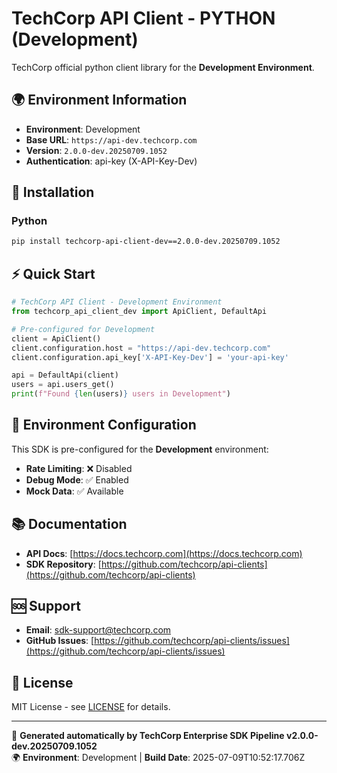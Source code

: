 # TechCorp API Client - PYTHON (Development)

TechCorp official python client library for the **Development Environment**.

## 🌍 Environment Information

- **Environment**: Development
- **Base URL**: `https://api-dev.techcorp.com`
- **Version**: `2.0.0-dev.20250709.1052`
- **Authentication**: api-key (X-API-Key-Dev)

## 🚀 Installation

### Python

```bash
pip install techcorp-api-client-dev==2.0.0-dev.20250709.1052
```

## ⚡ Quick Start

```python
# TechCorp API Client - Development Environment
from techcorp_api_client_dev import ApiClient, DefaultApi

# Pre-configured for Development
client = ApiClient()
client.configuration.host = "https://api-dev.techcorp.com"
client.configuration.api_key['X-API-Key-Dev'] = 'your-api-key'

api = DefaultApi(client)
users = api.users_get()
print(f"Found {len(users)} users in Development")
```

## 🔧 Environment Configuration

This SDK is pre-configured for the **Development** environment:

- **Rate Limiting**: ❌ Disabled
- **Debug Mode**: ✅ Enabled  
- **Mock Data**: ✅ Available

## 📚 Documentation

- **API Docs**: [https://docs.techcorp.com](https://docs.techcorp.com)
- **SDK Repository**: [https://github.com/techcorp/api-clients](https://github.com/techcorp/api-clients)

## 🆘 Support

- **Email**: [sdk-support@techcorp.com](mailto:sdk-support@techcorp.com)
- **GitHub Issues**: [https://github.com/techcorp/api-clients/issues](https://github.com/techcorp/api-clients/issues)

## 📄 License

MIT License - see [LICENSE](https://opensource.org/licenses/MIT) for details.

---
🤖 **Generated automatically by TechCorp Enterprise SDK Pipeline v2.0.0-dev.20250709.1052**  
🌍 **Environment**: Development | **Build Date**: 2025-07-09T10:52:17.706Z
